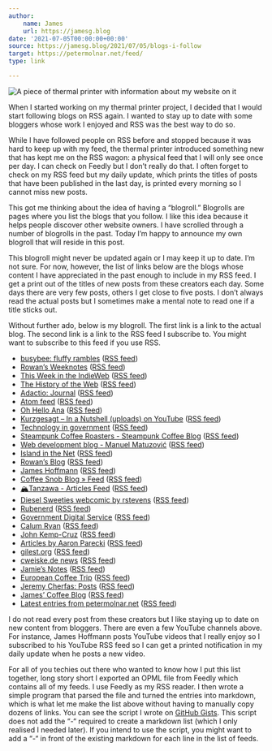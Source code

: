 ```yaml
---
author:
    name: James
    url: https://jamesg.blog
date: '2021-07-05T00:00:00+00:00'
source: https://jamesg.blog/2021/07/05/blogs-i-follow
target: https://petermolnar.net/feed/
type: link

---
```


<p><img src="https://jamesg.blog/assets/james_hcard.jpeg" alt="A piece of thermal printer with information about my website on it" /></p>

<p>When I started working on my thermal printer project, I decided that I would start following blogs on RSS again. I wanted to stay up to date with some bloggers whose work I enjoyed and RSS was the best way to do so.</p>

<p>While I have followed people on RSS before and stopped because it was hard to keep up with my feed, the thermal printer introduced something new that has kept me on the RSS wagon: a physical feed that I will only see once per day. I can check on Feedly but I don’t really do that. I often forget to check on my RSS feed but my daily update, which prints the titles of posts that have been published in the last day, is printed every morning so I cannot miss new posts.</p>

<p>This got me thinking about the idea of having a “blogroll.” Blogrolls are pages where you list the blogs that you follow. I like this idea because it helps people discover other website owners. I have scrolled through a number of blogrolls in the past. Today I’m happy to announce my own blogroll that will reside in this post.</p>

<p>This blogroll might never be updated again or I may keep it up to date. I’m not sure. For now, however, the list of links below are the blogs whose content I have appreciated in the past enough to include in my RSS feed. I get a print out of the titles of new posts from these creators each day. Some days there are very few posts, others I get close to five posts. I don’t always read the actual posts but I sometimes make a mental note to read one if a title sticks out.</p>

<p>Without further ado, below is my blogroll. The first link is a link to the actual blog. The second link is a link to the RSS feed I subscribe to. You might want to subscribe to this feed if you use RSS.</p>

<ul><li>
<a href="https://beesbuzz.biz/blog/">busybee: fluffy rambles</a> (<a href="https://beesbuzz.biz/blog/feed">RSS feed</a>)</li>
  <li>
<a href="https://rowanmanning.com/weeknotes/">Rowan’s Weeknotes</a> (<a href="https://rowanmanning.com/weeknotes/feed.xml">RSS feed</a>)</li>
  <li>
<a href="https://indieweb.org/this-week">This Week in the IndieWeb</a> (<a href="https://indieweb.org/this-week/feed.xml">RSS feed</a>)</li>
  <li>
<a href="https://thehistoryoftheweb.com">The History of the Web</a> (<a href="http://thehistoryoftheweb.com/feed/">RSS feed</a>)</li>
  <li>
<a href="https://adactio.com/journal/">Adactio: Journal</a> (<a href="http://adactio.com/journal/rss">RSS feed</a>)</li>
  <li>
<a href="https://warmedal.se/~bjorn/">Atom feed</a> (<a href="https://warmedal.se/~bjorn/atom.xml">RSS feed</a>)</li>
  <li>
<a href="https://ohhelloana.blog">Oh Hello Ana</a> (<a href="https://ohhelloana.blog/feed.xml">RSS feed</a>)</li>
  <li>
<a href="https://youtube.com/playlist?list=UUsXVk37bltHxD1rDPwtNM8Q">Kurzgesagt – In a Nutshell (uploads) on YouTube</a> (<a href="http://gdata.youtube.com/feeds/base/users/Kurzgesagt/uploads?alt=rss&amp;v=2&amp;orderby=published&amp;client=ytapi-youtube-profile">RSS feed</a>)</li>
  <li>
<a href="https://technology.blog.gov.uk">Technology in government</a> (<a href="https://gdstechnology.blog.gov.uk/feed/atom/">RSS feed</a>)</li>
  <li>
<a href="https://www.steampunkcoffee.co.uk/blogs/steampunk-coffee-blog">Steampunk Coffee Roasters - Steampunk Coffee Blog</a> (<a href="https://www.steampunkcoffee.co.uk/blogs/steampunk-coffee-blog.atom">RSS feed</a>)</li>
  <li>
<a href="https://matuzo.at">Web development blog - Manuel Matuzović</a> (<a href="https://www.matuzo.at/feed.xml">RSS feed</a>)</li>
  <li>
<a href="https://islandinthenet.com">Island in the Net</a> (<a href="http://islandinthenet.com/feed/">RSS feed</a>)</li>
  <li>
<a href="https://rowanmanning.com/posts/">Rowan’s Blog</a> (<a href="https://rowanmanning.com/posts/feed.xml">RSS feed</a>)</li>
  <li>
<a href="https://www.youtube.com/channel/UCMb0O2CdPBNi-QqPk5T3gsQ">James Hoffmann</a> (<a href="https://www.youtube.com/feeds/videos.xml?channel_id=UCMb0O2CdPBNi-QqPk5T3gsQ">RSS feed</a>)</li>
  <li>
<a href="https://coffeesnobblog.com">Coffee Snob Blog » Feed</a> (<a href="https://coffeesnobblog.com/feed/">RSS feed</a>)</li>
  <li>
<a href="https://jamesvandyne.com/feed/">🏔Tanzawa - Articles Feed</a> (<a href="https://jamesvandyne.com/articles/feed/">RSS feed</a>)</li>
  <li>
<a href="http://dieselsweeties.com">Diesel Sweeties webcomic by rstevens</a> (<a href="http://www.dieselsweeties.com/ds-unifeed.xml">RSS feed</a>)</li>
  <li>
<a href="https://rubenerd.com/">Rubenerd</a> (<a href="http://rubenerd.com/feed/">RSS feed</a>)</li>
  <li>
<a href="https://gds.blog.gov.uk">Government Digital Service</a> (<a href="https://gds.blog.gov.uk/feed/">RSS feed</a>)</li>
  <li>
<a href="https://calumryan.com/">Calum Ryan</a> (<a href="https://calumryan.com/feeds/atom">RSS feed</a>)</li>
  <li>
<a href="https://jkc.codes/">John Kemp-Cruz</a> (<a href="https://jkc.codes/feed.atom">RSS feed</a>)</li>
  <li>
<a href="https://aaronparecki.com/">Articles by Aaron Parecki</a> (<a href="https://aaronparecki.com/feed.xml">RSS feed</a>)</li>
  <li>
<a href="https://gilest.org">gilest.org</a> (<a href="https://gilest.org/feed/">RSS feed</a>)</li>
  <li>
<a href="http://cweiske.de/feeds/cweiske.de">cweiske.de news</a> (<a href="http://cweiske.de/feeds/news.xml">RSS feed</a>)</li>
  <li>
<a href="https://jamiesnotes.com">Jamie’s Notes</a> (<a href="https://jamiesnotes.com/feed/">RSS feed</a>)</li>
  <li>
<a href="https://www.youtube.com/channel/UC3KGOt3IfrVxDNtz5o7H-5A">European Coffee Trip</a> (<a href="https://www.youtube.com/feeds/videos.xml?channel_id=UC3KGOt3IfrVxDNtz5o7H-5A">RSS feed</a>)</li>
  <li>
<a href="https://www.jeremycherfas.net/blog">Jeremy Cherfas: Posts</a> (<a href="https://www.jeremycherfas.net/blog.json">RSS feed</a>)</li>
  <li>
<a href="https://jamesg.blog/">James’ Coffee Blog</a> (<a href="https://jamesg.blog/feed.xml">RSS feed</a>)</li>
  <li>
<a href="https://petermolnar.net">Latest entries from petermolnar.net</a> (<a href="https://petermolnar.net/feed/">RSS feed</a>)</li>
</ul><p>I do not read every post from these creators but I like staying up to date on new content from bloggers. There are even a few YouTube channels above. For instance, James Hoffmann posts YouTube videos that I really enjoy so I subscribed to his YouTube RSS feed so I can get a printed notification in my daily update when he posts a new video.</p>

<p>For all of you techies out there who wanted to know how I put this list together, long story short I exported an OPML file from Feedly which contains all of my feeds. I use Feedly as my RSS reader. I then wrote a simple program that parsed the file and turned the entries into markdown, which is what let me make the list above without having to manually copy dozens of links. You can see the script I wrote on <a href="https://gist.github.com/capjamesg/01e828b4f54d13f15410e4d3216b70bc">GitHub Gists</a>. This script does not add the “-“ required to create a markdown list (which I only realised I needed later). If you intend to use the script, you might want to add a “-“ in front of the existing markdown for each line in the list of feeds.</p>
